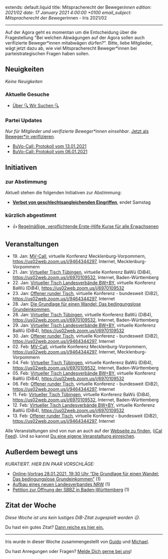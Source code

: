 
extends: default.liquid
title: Mitspracherecht der Beweger*innen
edition: 2021/02
date: 17 January 2021 4:00:00 +0100
email_subject: Mitspracherecht der Beweger*innen - Iris 2021/02

---
Auf der Agora geht es momentan um die Entscheidung über die Fragestellung "Bei welchen Abwägungen auf der Agora sollen auch verifizierte Beweger\*innen mitabwägen dürfen?". Bitte, liebe Mitglieder, wägt jetzt dazu ab, wie viel Mitspracherecht Beweger\*innen bei parteistrategischen Fragen haben sollen.

## Neuigkeiten

_Keine Neuigkeiten_

### Aktuelle Gesuche

 - [Über 🔍 Wir Suchen 🔍](https://marktplatz.dib.de/t/ueber-wir-suchen/8837)

### Partei Updates

_Nur für Mitglieder und verifizierte Beweger\*innen einsehbar_. [Jetzt als Beweger\*in verifizieren](https://dib.de/bewegerin-werden/).

 - [BuVo-Call: Protokoll vom 13.01.2021](https://marktplatz.dib.de/t/buvo-call-protokoll-vom-13-01-2021/37112)
 - [BuVo-Call: Protokoll vom 06.01.2021](https://marktplatz.dib.de/t/buvo-call-protokoll-vom-06-01-2021/37049)

## Initiativen

### zur Abstimmung
Aktuell stehen die folgenden Initiativen zur Abstimmung:

 - **[Verbot von geschlechtsangleichenden Eingriffen](https://abstimmen.dib.de/initiative/306-verbot-von-geschlechtsangleichenden-eingriffen)**, endet Samstag
### kürzlich abgestimmt

 - 👍 [Regelmäßige, verpflichtende Erste-Hilfe Kurse für alle Erwachsenen](https://abstimmen.dib.de/initiative/302-regelmaige-verpflichtende-erste-hilfe-kurse-fur-alle-erwachsenen)


## Veranstaltungen

 - 19.&nbsp;Jan: [MV-Call](https://dib.de/veranstaltungen/mv-call-2/), virtuelle Konferenz Mecklenburg-Vorpommern, https://us02web.zoom.us/j/9464344297, Internet, Mecklenburg-Vorpommern
 - 21.&nbsp;Jan: [Virtueller Tisch Tübingen](https://dib.de/veranstaltungen/virtueller-tisch-tuebingen-2021-01-21/), virtuelle Konferenz BaWü (DiB4), https://us02web.zoom.us/j/6970109532, Internet, Baden-Württemberg
 - 22.&nbsp;Jan: [Virtueller Tisch Landesverbände BW+BY](https://dib.de/veranstaltungen/virtueller-tisch-landesverbaende-bwby-2021-01-22/), virtuelle Konferenz BaWü (DiB4), https://us02web.zoom.us/j/6970109532
 - 23.&nbsp;Jan: [Offener runder Tisch](https://dib.de/veranstaltungen/offener-runder-tisch-2021-01-23/), virtuelle Konferenz - bundesweit (DiB2), https://us02web.zoom.us/j/9464344297, Internet
 - 28.&nbsp;Jan: [Die Grundlage für einen Wandel: Das bedingungslose Grundeinkommen](https://dib.de/veranstaltungen/die-grundlage-fuer-einen-wandel-das-bedingungslose-grundeinkommen/), 
 - 28.&nbsp;Jan: [Virtueller Tisch Tübingen](https://dib.de/veranstaltungen/virtueller-tisch-tuebingen-2021-01-28/), virtuelle Konferenz BaWü (DiB4), https://us02web.zoom.us/j/6970109532, Internet, Baden-Württemberg
 - 29.&nbsp;Jan: [Virtueller Tisch Landesverbände BW+BY](https://dib.de/veranstaltungen/virtueller-tisch-landesverbaende-bwby-2021-01-29/), virtuelle Konferenz BaWü (DiB4), https://us02web.zoom.us/j/6970109532
 - 30.&nbsp;Jan: [Offener runder Tisch](https://dib.de/veranstaltungen/offener-runder-tisch-2021-01-30/), virtuelle Konferenz - bundesweit (DiB2), https://us02web.zoom.us/j/9464344297, Internet
 - 02.&nbsp;Feb: [MV-Call](https://dib.de/veranstaltungen/mv-call-2/), virtuelle Konferenz Mecklenburg-Vorpommern, https://us02web.zoom.us/j/9464344297, Internet, Mecklenburg-Vorpommern
 - 04.&nbsp;Feb: [Virtueller Tisch Tübingen](https://dib.de/veranstaltungen/virtueller-tisch-tuebingen-2021-02-04/), virtuelle Konferenz BaWü (DiB4), https://us02web.zoom.us/j/6970109532, Internet, Baden-Württemberg
 - 05.&nbsp;Feb: [Virtueller Tisch Landesverbände BW+BY](https://dib.de/veranstaltungen/virtueller-tisch-landesverbaende-bwby-2021-02-05/), virtuelle Konferenz BaWü (DiB4), https://us02web.zoom.us/j/6970109532
 - 06.&nbsp;Feb: [Offener runder Tisch](https://dib.de/veranstaltungen/offener-runder-tisch-2021-02-06/), virtuelle Konferenz - bundesweit (DiB2), https://us02web.zoom.us/j/9464344297, Internet
 - 11.&nbsp;Feb: [Virtueller Tisch Tübingen](https://dib.de/veranstaltungen/virtueller-tisch-tuebingen-2021-02-11/), virtuelle Konferenz BaWü (DiB4), https://us02web.zoom.us/j/6970109532, Internet, Baden-Württemberg
 - 12.&nbsp;Feb: [Virtueller Tisch Landesverbände BW+BY](https://dib.de/veranstaltungen/virtueller-tisch-landesverbaende-bwby-2021-02-12/), virtuelle Konferenz BaWü (DiB4), https://us02web.zoom.us/j/6970109532
 - 13.&nbsp;Feb: [Offener runder Tisch](https://dib.de/veranstaltungen/offener-runder-tisch-2021-02-13/), virtuelle Konferenz - bundesweit (DiB2), https://us02web.zoom.us/j/9464344297, Internet


Alle Veranstaltungen sind von nun an auch auf der [Webseite zu finden](https://dib.de/veranstaltungen/), ([iCal Feed](https://dib.de/?ical=1)). Und so kannst [Du eine eigene Veranstaltung einreichen](https://marktplatz.dib.de/t/eine-veranstaltung-auf-der-webseite-einreichen/21379).


## Außerdem bewegt uns

_KURATIERT. HIER EIN PAAR VORSCHLÄGE:_
 - [Online-Vortrag 28.01.2021, 19:30 Uhr &ldquo;Die Grundlage für einen Wandel: Das bedingungslose Grundeinkommen&rdquo;](https://marktplatz.dib.de/t/online-vortrag-28-01-2021-19-30-uhr-die-grundlage-fuer-einen-wandel-das-bedingungslose-grundeinkommen/37099) (1)
 - [Aufbau eines neuen Landesverbandes NRW](https://marktplatz.dib.de/t/aufbau-eines-neuen-landesverbandes-nrw/37109) (1)
 - [Petition zur Öffnung der SBBZ in Baden-Württemberg](https://marktplatz.dib.de/t/petition-zur-oeffnung-der-sbbz-in-baden-wuerttemberg/37067) (1)


## Zitat der Woche
_Diese Woche ist uns kein lustiges DiB-Zitat zugespielt worden ☹._

Du hast ein gutes Zitat? [Dann reiche es hier ein.](https://marktplatz.dib.de/t/fortsetzung-lustige-dib-zitate/24431)


---

Iris wurde in dieser Woche zusammengestellt von [Guido](https://marktplatz.dib.de/u/Guido/) und [Michael](https://marktplatz.dib.de/u/MichaelVoss/).

Du hast Anregungen oder Fragen? [Melde Dich gerne bei uns](https://marktplatz.dib.de/t/neu-iris-die-woechtliche-zusammenfasssung-zum-sonntagsbrunch/10990)!

